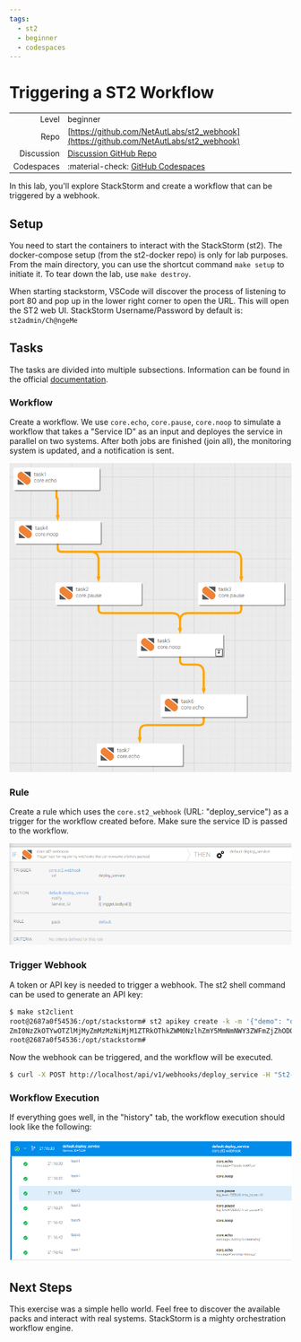 ```yaml
---
tags:
  - st2
  - beginner
  - codespaces
---
```


# Triggering a ST2 Workflow


|             |                                                                                             |
| ----------: | :-------------------------------------------------------------------------------------------|
| Level       | beginner                                                                                    |
| Repo        | [https://github.com/NetAutLabs/st2_webhook](https://github.com/NetAutLabs/st2_webhook)      |
| Discussion  | [Discussion GitHub Repo](https://github.com/NetAutLabs/st2_webhook/discussions)             |
| Codespaces  | :material-check: [GitHub Codespaces](https://codespaces.new/NetAutLabs/st2_webhook)         |


In this lab, you'll explore StackStorm and create a workflow that can be triggered by a webhook.


## Setup

You need to start the containers to interact with the StackStorm (st2). The docker-compose setup (from the st2-docker repo) is only for lab purposes.
From the main directory, you can use the shortcut command `make setup` to initiate it. To tear down the lab, use `make destroy`. 

When starting stackstorm, VSCode will discover the process of listening to port 80 and pop up in the lower right corner to open the URL. This will open the ST2 web UI. StackStorm Username/Password by default is: `st2admin/Ch@ngeMe`

## Tasks

The tasks are divided into multiple subsections. Information can be found in the official [documentation](https://docs.stackstorm.com/).

### Workflow

Create a workflow. We use `core.echo`, `core.pause`, `core.noop` to simulate a workflow that takes a "Service ID" as an input and deployes the service in parallel on two systems. After both jobs are finished (join all), the monitoring system is updated, and a notification is sent.

![workflow](imgs/workflow.png)


### Rule

Create a rule which uses the `core.st2_webhook` (URL: "deploy_service") as a trigger for the workflow created before. Make sure the service ID is passed to the workflow.

![rule](imgs/rule.png)


### Trigger Webhook

A token or API key is needed to trigger a webhook. The st2 shell command can be used to generate an API key:

```bash
$ make st2client
root@2687a0f54536:/opt/stackstorm# st2 apikey create -k -m '{"demo": "demo key to invoke webhook"}'
ZmI0NzZkOTYwOTZlMjMyZmMzMzNiMjM1ZTRkOThkZWM0NzlhZmY5MmNmNWY3ZWFmZjZhODQ2ODRhMGZkZTMxNQ
root@2687a0f54536:/opt/stackstorm#
```

Now the webhook can be triggered, and the workflow will be executed.

```bash
$ curl -X POST http://localhost/api/v1/webhooks/deploy_service -H "St2-Api-Key: ZmI0NzZkOTYwOTZlMjMyZmMzMzNiMjM1ZTRkOThkZWM0NzlhZmY5MmNmNWY3ZWFmZjZhODQ2ODRhMGZkZTMxNQ" -H "Content-Type: application/json" --data '{"id": 1234}'
```

### Workflow Execution

If everything goes well, in the "history" tab, the workflow execution should look like the following:

![workflow execution](imgs/workflow_execution.png)

## Next Steps

This exercise was a simple hello world. Feel free to discover the available packs and interact with real systems. StackStorm is a mighty orchestration workflow engine.
